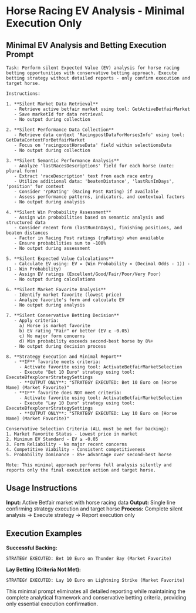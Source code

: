 # Horse Racing EV Analysis - Minimal Execution Only

## Minimal EV Analysis and Betting Execution Prompt

```
Task: Perform silent Expected Value (EV) analysis for horse racing betting opportunities with conservative betting approach. Execute betting strategy without detailed reports - only confirm execution and target horse.

Instructions:

1. **Silent Market Data Retrieval**
   - Retrieve active betfair market using tool: GetActiveBetfairMarket
   - Save marketId for data retrieval
   - No output during collection

2. **Silent Performance Data Collection**
   - Retrieve data context 'RacingpostDataForHorsesInfo' using tool: GetDataContextForBetfairMarket
   - Focus on 'racingpostHorseData' field within selectionsData
   - No output during collection

3. **Silent Semantic Performance Analysis**
   - Analyze 'lastRacesDescriptions' field for each horse (note: plural form)
   - Extract 'raceDescription' text from each race entry
   - Utilize additional data: 'beatenDistance', 'lastRunInDays', 'position' for context
   - Consider 'rpRating' (Racing Post Rating) if available
   - Assess performance patterns, indicators, and contextual factors
   - No output during analysis

4. **Silent Win Probability Assessment**
   - Assign win probabilities based on semantic analysis and structured data
   - Consider recent form (lastRunInDays), finishing positions, and beaten distances
   - Factor in Racing Post ratings (rpRating) when available
   - Ensure probabilities sum to ~100%
   - No output during assessment

5. **Silent Expected Value Calculations**
   - Calculate EV using: EV = (Win Probability × (Decimal Odds - 1)) - (1 - Win Probability)
   - Assign EV ratings (Excellent/Good/Fair/Poor/Very Poor)
   - No output during calculations

6. **Silent Market Favorite Analysis**
   - Identify market favorite (lowest price)
   - Analyze favorite's form and calculate EV
   - No output during analysis

7. **Silent Conservative Betting Decision**
   - Apply criteria:
     a) Horse is market favorite
     b) EV rating "Fair" or better (EV ≥ -0.05)
     c) No major form concerns
     d) Win probability exceeds second-best horse by 8%+
   - No output during decision process

8. **Strategy Execution and Minimal Report**
   - **IF** favorite meets criteria:
     - Activate favorite using tool: ActivateBetfairMarketSelection
     - Execute "Bet 10 Euro" strategy using tool: ExecuteBfexplorerStrategySettings
     - **OUTPUT ONLY**: "STRATEGY EXECUTED: Bet 10 Euro on [Horse Name] (Market Favorite)"
   - **IF** favorite does NOT meet criteria:
     - Activate favorite using tool: ActivateBetfairMarketSelection
     - Execute "Lay 10 Euro" strategy using tool: ExecuteBfexplorerStrategySettings
     - **OUTPUT ONLY**: "STRATEGY EXECUTED: Lay 10 Euro on [Horse Name] (Market Favorite)"

Conservative Selection Criteria (ALL must be met for backing):
1. Market Favorite Status - Lowest price in market
2. Minimum EV Standard - EV ≥ -0.05
3. Form Reliability - No major recent concerns
4. Competitive Viability - Consistent competitiveness
5. Probability Dominance - 8%+ advantage over second-best horse

Note: This minimal approach performs full analysis silently and reports only the final execution action and target horse.
```

## Usage Instructions

**Input:** Active Betfair market with horse racing data
**Output:** Single line confirming strategy execution and target horse
**Process:** Complete silent analysis → Execute strategy → Report execution only

## Execution Examples

**Successful Backing:**
```
STRATEGY EXECUTED: Bet 10 Euro on Thunder Bay (Market Favorite)
```

**Lay Betting (Criteria Not Met):**
```
STRATEGY EXECUTED: Lay 10 Euro on Lightning Strike (Market Favorite)
```

This minimal prompt eliminates all detailed reporting while maintaining the complete analytical framework and conservative betting criteria, providing only essential execution confirmation.
